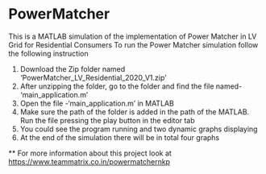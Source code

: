 # PowerMatcher
This is a MATLAB simulation of the implementation of Power Matcher in LV  Grid for Residential Consumers
To run the Power Matcher simulation follow the following instruction
1. Download the Zip folder named ‘PowerMatcher_LV_Residential_2020_V1.zip’
2. After unzipping the folder, go to the folder and find the file named- ‘main_application.m’
3. Open the file -‘main_application.m’ in MATLAB
4. Make sure the path of the folder is added in the path of the MATLAB. Run the file pressing the play button in the editor tab
6. You could see the program running and two dynamic graphs displaying
7. At the end of the simulation there will be in total four graphs

** For more information about this project look at https://www.teammatrix.co.in/powermatchernkp
